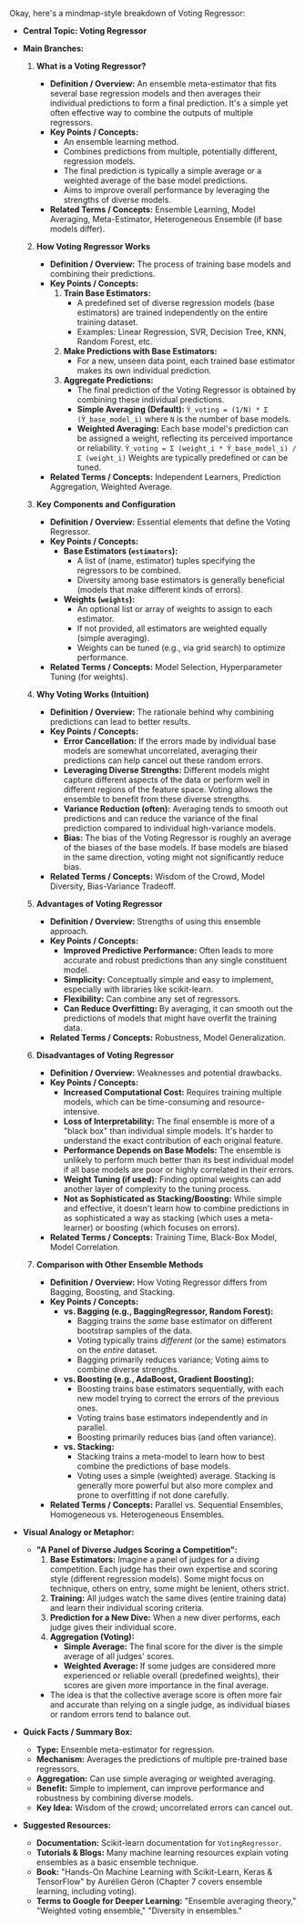 Okay, here's a mindmap-style breakdown of Voting Regressor:

*   **Central Topic: Voting Regressor**

*   **Main Branches:**

    1.  **What is a Voting Regressor?**
        *   **Definition / Overview:** An ensemble meta-estimator that fits several base regression models and then averages their individual predictions to form a final prediction. It's a simple yet often effective way to combine the outputs of multiple regressors.
        *   **Key Points / Concepts:**
            *   An ensemble learning method.
            *   Combines predictions from multiple, potentially different, regression models.
            *   The final prediction is typically a simple average or a weighted average of the base model predictions.
            *   Aims to improve overall performance by leveraging the strengths of diverse models.
        *   **Related Terms / Concepts:** Ensemble Learning, Model Averaging, Meta-Estimator, Heterogeneous Ensemble (if base models differ).

    2.  **How Voting Regressor Works**
        *   **Definition / Overview:** The process of training base models and combining their predictions.
        *   **Key Points / Concepts:**
            1.  **Train Base Estimators:**
                *   A predefined set of diverse regression models (base estimators) are trained independently on the entire training dataset.
                *   Examples: Linear Regression, SVR, Decision Tree, KNN, Random Forest, etc.
            2.  **Make Predictions with Base Estimators:**
                *   For a new, unseen data point, each trained base estimator makes its own individual prediction.
            3.  **Aggregate Predictions:**
                *   The final prediction of the Voting Regressor is obtained by combining these individual predictions.
                *   **Simple Averaging (Default):** `Ŷ_voting = (1/N) * Σ (Ŷ_base_model_i)` where `N` is the number of base models.
                *   **Weighted Averaging:** Each base model's prediction can be assigned a weight, reflecting its perceived importance or reliability.
                    `Ŷ_voting = Σ (weight_i * Ŷ_base_model_i) / Σ (weight_i)`
                    Weights are typically predefined or can be tuned.
        *   **Related Terms / Concepts:** Independent Learners, Prediction Aggregation, Weighted Average.

    3.  **Key Components and Configuration**
        *   **Definition / Overview:** Essential elements that define the Voting Regressor.
        *   **Key Points / Concepts:**
            *   **Base Estimators (`estimators`):**
                *   A list of (name, estimator) tuples specifying the regressors to be combined.
                *   Diversity among base estimators is generally beneficial (models that make different kinds of errors).
            *   **Weights (`weights`):**
                *   An optional list or array of weights to assign to each estimator.
                *   If not provided, all estimators are weighted equally (simple averaging).
                *   Weights can be tuned (e.g., via grid search) to optimize performance.
        *   **Related Terms / Concepts:** Model Selection, Hyperparameter Tuning (for weights).

    4.  **Why Voting Works (Intuition)**
        *   **Definition / Overview:** The rationale behind why combining predictions can lead to better results.
        *   **Key Points / Concepts:**
            *   **Error Cancellation:** If the errors made by individual base models are somewhat uncorrelated, averaging their predictions can help cancel out these random errors.
            *   **Leveraging Diverse Strengths:** Different models might capture different aspects of the data or perform well in different regions of the feature space. Voting allows the ensemble to benefit from these diverse strengths.
            *   **Variance Reduction (often):** Averaging tends to smooth out predictions and can reduce the variance of the final prediction compared to individual high-variance models.
            *   **Bias:** The bias of the Voting Regressor is roughly an average of the biases of the base models. If base models are biased in the same direction, voting might not significantly reduce bias.
        *   **Related Terms / Concepts:** Wisdom of the Crowd, Model Diversity, Bias-Variance Tradeoff.

    5.  **Advantages of Voting Regressor**
        *   **Definition / Overview:** Strengths of using this ensemble approach.
        *   **Key Points / Concepts:**
            *   **Improved Predictive Performance:** Often leads to more accurate and robust predictions than any single constituent model.
            *   **Simplicity:** Conceptually simple and easy to implement, especially with libraries like scikit-learn.
            *   **Flexibility:** Can combine any set of regressors.
            *   **Can Reduce Overfitting:** By averaging, it can smooth out the predictions of models that might have overfit the training data.
        *   **Related Terms / Concepts:** Robustness, Model Generalization.

    6.  **Disadvantages of Voting Regressor**
        *   **Definition / Overview:** Weaknesses and potential drawbacks.
        *   **Key Points / Concepts:**
            *   **Increased Computational Cost:** Requires training multiple models, which can be time-consuming and resource-intensive.
            *   **Loss of Interpretability:** The final ensemble is more of a "black box" than individual simple models. It's harder to understand the exact contribution of each original feature.
            *   **Performance Depends on Base Models:** The ensemble is unlikely to perform much better than its best individual model if all base models are poor or highly correlated in their errors.
            *   **Weight Tuning (if used):** Finding optimal weights can add another layer of complexity to the tuning process.
            *   **Not as Sophisticated as Stacking/Boosting:** While simple and effective, it doesn't learn how to combine predictions in as sophisticated a way as stacking (which uses a meta-learner) or boosting (which focuses on errors).
        *   **Related Terms / Concepts:** Training Time, Black-Box Model, Model Correlation.

    7.  **Comparison with Other Ensemble Methods**
        *   **Definition / Overview:** How Voting Regressor differs from Bagging, Boosting, and Stacking.
        *   **Key Points / Concepts:**
            *   **vs. Bagging (e.g., BaggingRegressor, Random Forest):**
                *   Bagging trains the *same* base estimator on different bootstrap samples of the data.
                *   Voting typically trains *different* (or the same) estimators on the *entire* dataset.
                *   Bagging primarily reduces variance; Voting aims to combine diverse strengths.
            *   **vs. Boosting (e.g., AdaBoost, Gradient Boosting):**
                *   Boosting trains base estimators sequentially, with each new model trying to correct the errors of the previous ones.
                *   Voting trains base estimators independently and in parallel.
                *   Boosting primarily reduces bias (and often variance).
            *   **vs. Stacking:**
                *   Stacking trains a meta-model to learn how to best combine the predictions of base models.
                *   Voting uses a simple (weighted) average. Stacking is generally more powerful but also more complex and prone to overfitting if not done carefully.
        *   **Related Terms / Concepts:** Parallel vs. Sequential Ensembles, Homogeneous vs. Heterogeneous Ensembles.

*   **Visual Analogy or Metaphor:**
    *   **"A Panel of Diverse Judges Scoring a Competition":**
        1.  **Base Estimators:** Imagine a panel of judges for a diving competition. Each judge has their own expertise and scoring style (different regression models). Some might focus on technique, others on entry, some might be lenient, others strict.
        2.  **Training:** All judges watch the same dives (entire training data) and learn their individual scoring criteria.
        3.  **Prediction for a New Dive:** When a new diver performs, each judge gives their individual score.
        4.  **Aggregation (Voting):**
            *   **Simple Average:** The final score for the diver is the simple average of all judges' scores.
            *   **Weighted Average:** If some judges are considered more experienced or reliable overall (predefined weights), their scores are given more importance in the final average.
        *   The idea is that the collective average score is often more fair and accurate than relying on a single judge, as individual biases or random errors tend to balance out.

*   **Quick Facts / Summary Box:**
    *   **Type:** Ensemble meta-estimator for regression.
    *   **Mechanism:** Averages the predictions of multiple pre-trained base regressors.
    *   **Aggregation:** Can use simple averaging or weighted averaging.
    *   **Benefit:** Simple to implement, can improve performance and robustness by combining diverse models.
    *   **Key Idea:** Wisdom of the crowd; uncorrelated errors can cancel out.

*   **Suggested Resources:**
    *   **Documentation:** Scikit-learn documentation for `VotingRegressor`.
    *   **Tutorials & Blogs:** Many machine learning resources explain voting ensembles as a basic ensemble technique.
    *   **Book:** "Hands-On Machine Learning with Scikit-Learn, Keras & TensorFlow" by Aurélien Géron (Chapter 7 covers ensemble learning, including voting).
    *   **Terms to Google for Deeper Learning:** "Ensemble averaging theory," "Weighted voting ensemble," "Diversity in ensembles."